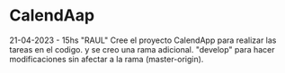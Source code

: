 # CalendAap
21-04-2023 - 15hs
"RAUL" Cree el proyecto CalendApp para realizar las tareas en el codigo. y se creo una rama adicional. "develop" para hacer modificaciones sin afectar a la rama (master-origin).
